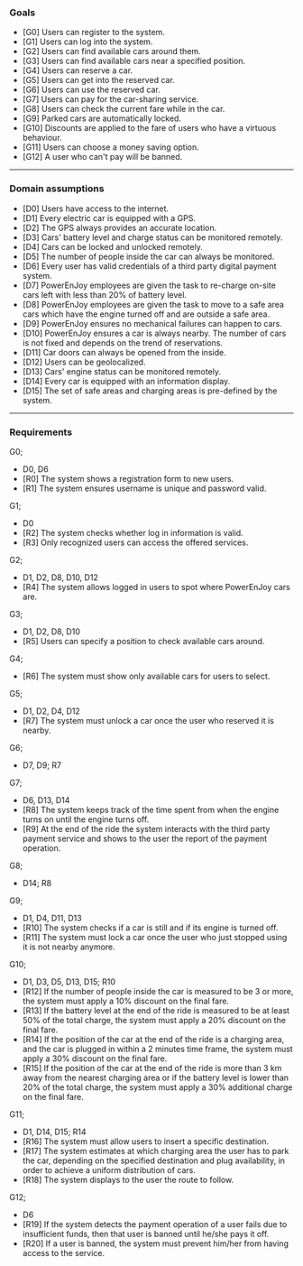 ### Goals
 
- [G0] Users can register to the system.
- [G1] Users can log into the system.
- [G2] Users can find available cars around them.
- [G3] Users can find available cars near a specified position.
- [G4] Users can reserve a car.
- [G5] Users can get into the reserved car.
- [G6] Users can use the reserved car.
- [G7] Users can pay for the car-sharing service.
- [G8] Users can check the current fare while in the car.
- [G9] Parked cars are automatically locked.
- [G10] Discounts are applied to the fare of users who have a virtuous behaviour.
- [G11] Users can choose a money saving option.
- [G12] A user who can't pay will be banned.
 
- - -
 
### Domain assumptions
 
- [D0] Users have access to the internet.
- [D1] Every electric car is equipped with a GPS.
- [D2] The GPS always provides an accurate location.
- [D3] Cars' battery level and charge status can be monitored remotely.
- [D4] Cars can be locked and unlocked remotely.
- [D5] The number of people inside the car can always be monitored.
- [D6] Every user has valid credentials of a third party digital payment system.
- [D7] PowerEnJoy employees are given the task to re-charge on-site cars left with less than 20% of battery level.
- [D8] PowerEnJoy employees are given the task to move to a safe area cars which have the engine turned off and are outside a safe area.
- [D9] PowerEnJoy ensures no mechanical failures can happen to cars.
- [D10] PowerEnJoy ensures a car is always nearby. The number of cars is not fixed and depends on the trend of reservations.
- [D11] Car doors can always be opened from the inside.
- [D12] Users can be geolocalized.
- [D13] Cars' engine status can be monitored remotely.
- [D14] Every car is equipped with an information display.
- [D15] The set of safe areas and charging areas is pre-defined by the system.
 
- - -
 
### Requirements
 
G0;
- D0, D6
- [R0] The system shows a registration form to new users.
- [R1] The system ensures username is unique and password valid.
 
G1;
- D0
- [R2] The system checks whether log in information is valid.
- [R3] Only recognized users can access the offered services.
 
G2;
- D1, D2, D8, D10, D12
- [R4] The system allows logged in users to spot where PowerEnJoy cars are.
 
G3;
- D1, D2, D8, D10
- [R5] Users can specify a position to check available cars around.
 
G4;
- [R6] The system must show only available cars for users to select.
 
G5;
- D1, D2, D4, D12
- [R7] The system must unlock a car once the user who reserved it is nearby.
 
G6;
- D7, D9; R7
 
G7;
- D6, D13, D14
- [R8] The system keeps track of the time spent from when the engine turns on until the engine turns off.
- [R9] At the end of the ride the system interacts with the third party payment service and shows to the user the report of the payment operation.
 
G8;
- D14; R8
 
G9;
- D1, D4, D11, D13
- [R10] The system checks if a car is still and if its engine is turned off.
- [R11] The system must lock a car once the user who just stopped using it is not nearby anymore.
 
G10;
- D1, D3, D5, D13, D15; R10
- [R12] If the number of people inside the car is measured to be 3 or more, the system must apply a 10% discount on the final fare.
- [R13] If the battery level at the end of the ride is measured to be at least 50% of the total charge, the system must apply a 20% discount on the final fare.
- [R14] If the position of the car at the end of the ride is a charging area, and the car is plugged in within a 2 minutes time frame, the system must apply a 30% discount on the final fare.
- [R15] If the position of the car at the end of the ride is more than 3 km away from the nearest charging area or if the battery level is lower than 20% of the total charge, the system must apply a 30% additional charge on the final fare.
 
G11;
- D1, D14, D15; R14
- [R16] The system must allow users to insert a specific destination.
- [R17] The system estimates at which charging area the user has to park the car, depending on the specified destination and plug availability, in order to achieve a uniform distribution of cars.
- [R18] The system displays to the user the route to follow.
 
G12;
- D6
- [R19] If the system detects the payment operation of a user fails due to insufficient funds, then that user is banned until he/she pays it off.
- [R20] If a user is banned, the system must prevent him/her from having access to the service.